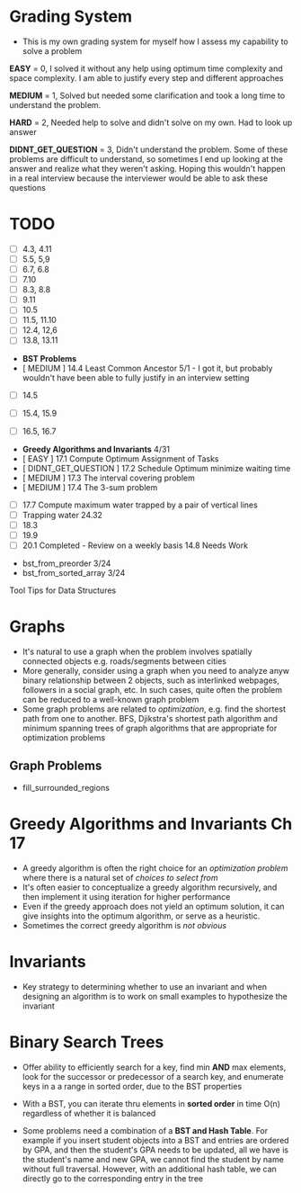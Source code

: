 # Grading System
- This is my own grading system for myself how I assess my capability
to solve a problem

**EASY** = 0, I solved it without any help using optimum time complexity and space complexity. I am able to justify every step and different approaches

**MEDIUM** = 1, Solved but needed some clarification and took a long time to understand the problem.

**HARD** = 2, Needed help to solve and didn't solve on my own. Had to look up answer

**DIDNT_GET_QUESTION** = 3, Didn't understand the problem. Some of these problems are difficult to understand, so sometimes I end up looking at the answer and realize what they weren't asking. Hoping this wouldn't happen in a real interview because the interviewer would be able to ask these questions

# TODO
- [ ] 4.3, 4.11
- [ ] 5.5, 5,9
- [ ] 6.7, 6.8
- [ ] 7.10
- [ ] 8.3, 8.8
- [ ] 9.11
- [ ] 10.5
- [ ] 11.5, 11.10
- [ ] 12.4, 12,6
- [ ] 13.8, 13.11
- **BST Problems**
- [ MEDIUM ] 14.4 Least Common Ancestor 5/1 - I got it, but probably wouldn't have
been able to fully justify in an interview setting
- [ ] 14.5

- [ ] 15.4, 15.9
- [ ] 16.5, 16.7
- **Greedy Algorithms and Invariants** 4/31    
- [ EASY ] 17.1 Compute Optimum Assignment of Tasks
- [ DIDNT_GET_QUESTION ] 17.2 Schedule Optimum minimize waiting time
- [ MEDIUM ] 17.3 The interval covering problem
- [ MEDIUM ] 17.4 The 3-sum problem
- [ ] 17.7 Compute maximum water trapped by a pair of vertical lines
- [ ] Trapping water 24.32
- [ ] 18.3
- [ ] 19.9
- [ ] 20.1
Completed - Review on a weekly basis
14.8
Needs Work
- bst_from_preorder 3/24
- bst_from_sorted_array 3/24

Tool Tips for Data Structures

# Graphs
- It's natural to use a graph when the problem involves spatially connected objects
e.g. roads/segments between cities
- More generally, consider using a graph when you need to analyze anyw binary
relationship between 2 objects, such as interlinked webpages, followers in a
social graph, etc. In such cases, quite often the problem can be reduced to
a well-known graph problem
- Some graph problems are related to *optimization*, e.g. find the shortest
path from one to another. BFS, Djikstra's shortest path algorithm and minimum
spanning trees of graph algorithms that are appropriate for optimization problems

## Graph Problems
- fill_surrounded_regions

# Greedy Algorithms and Invariants Ch 17
- A greedy algorithm is often the right choice for an *optimization problem* where there is a natural set of *choices to select from*
- It's often easier to conceptualize a greedy algorithm recursively, and then implement it using iteration for higher performance
- Even if the greedy approach does not yield an optimum solution, it can give insights into the optimum algorithm, or serve as a heuristic.
- Sometimes the correct greedy algorithm is *not obvious*

# Invariants
- Key strategy to determining whether to use an invariant and when designing an algorithm is to work on small examples to hypothesize the invariant

# Binary Search Trees
- Offer ability to efficiently search for a key, find min **AND** max elements,
look for the successor or predecessor of a search key, and enumerate keys in a
a range in sorted order, due to the BST properties

- With a BST, you can iterate thru elements in **sorted order** in time O(n)
regardless of whether it is balanced

- Some problems need a combination of a **BST and Hash Table**. For example if
you insert student objects into a BST and entries are ordered by GPA, and
then the student's GPA needs to be updated, all we have is the student's name and
new GPA, we cannot find the student by name without full traversal. However, with
an additional hash table, we can directly go to the corresponding entry in the tree

##
